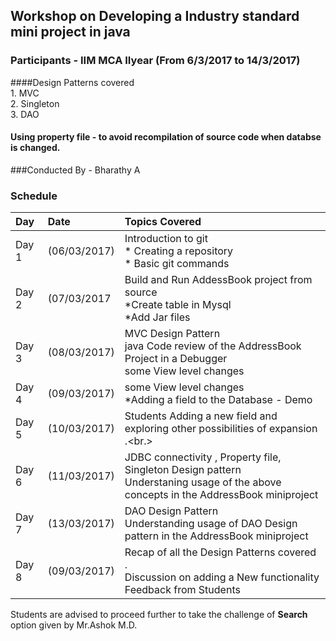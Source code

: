 ## Workshop on Developing a Industry standard mini project  in java 
### Participants - IIM MCA IIyear   (From 6/3/2017 to 14/3/2017)
####Design Patterns covered  <br/> 1. MVC<br/>2. Singleton<br/>3. DAO
#### Using property file - to avoid recompilation of source code when databse is changed.
###Conducted By  - Bharathy A
### Schedule
| Day   |Date  |Topics Covered| 
|:----- |:--------------|:----------------|
| Day 1|(06/03/2017)| Introduction to git <br/>	* Creating a repository<br/>	* Basic git commands<br/> |
|Day 2 |(07/03/2017 |Build and Run  AddessBook project from source<br/>*Create table in Mysql<br/>*Add Jar files<br>| 
|Day 3 |(08/03/2017)|MVC Design Pattern<br/>java Code review of the AddressBook Project in a Debugger<br/>some View level changes <br/>|
|Day 4 |(09/03/2017)|some View level changes<br/> *Adding a field to the Database - Demo |
|Day 5 |(10/03/2017)|Students  Adding a new field and exploring other possibilities of  expansion .<br.>|Students are advised to explore Search Functionality.<br/>|
|Day 6 |(11/03/2017)|JDBC connectivity , Property file, Singleton Design  pattern <br/> Understaning usage of the above concepts in  the AddressBook miniproject|
|Day 7 |(13/03/2017)|DAO Design Pattern  <br/> Understanding usage of DAO  Design pattern in the AddressBook miniproject |
|Day 8 |(09/03/2017)|Recap of  all the Design Patterns covered .<br/> Discussion  on adding a New functionality <br/>Feedback from Students |

Students are advised to proceed further to take the challenge of  **Search** option  given by Mr.Ashok M.D.

